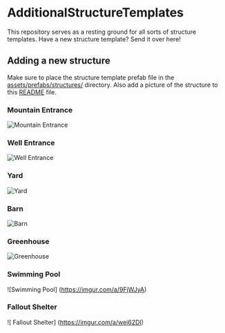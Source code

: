 # AdditionalStructureTemplates
This repository serves as a resting ground for all sorts of structure templates. Have a new structure template? Send it over here!

## Adding a new structure
Make sure to place the structure template prefab file in the [assets/prefabs/structures/](assets/prefabs/structures/) directory.
Also add a picture of the structure to this [README](README.md) file.

### Mountain Entrance
![Mountain Entrance](https://github.com/Terasology/Mineshafts/raw/master/preview/MountainEntrance.jpg)

### Well Entrance
![Well Entrance](https://github.com/Terasology/Mineshafts/raw/master/preview/WellEntrance.jpg)

### Yard
![Yard](https://github.com/RatMoleRat/AdditionalStructureTemplates/blob/master/preview/YardImg.PNG)

### Barn
![Barn](https://github.com/RatMoleRat/AdditionalStructureTemplates/blob/master/preview/BarnImg.PNG)

### Greenhouse
![Greenhouse](https://github.com/RatMoleRat/AdditionalStructureTemplates/blob/master/preview/GreenhouseImg.PNG)

### Swimming Pool
![Swimming Pool] (https://imgur.com/a/9FjWJyA)

### Fallout Shelter
![ Fallout Shelter] (https://imgur.com/a/wei62DI)
